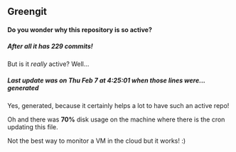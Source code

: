 ## Greengit

#### Do you wonder why this repository is so active?

##### After all it has 229 commits!

But is it *really* active? Well...

##### Last update was on Thu Feb 7 at 4:25:01 when those lines were... generated

Yes, generated, because it certainly helps a lot to have such an active repo!

Oh and there was **70%** disk usage on the machine
where there is the cron updating this file.

Not the best way to monitor a VM in the cloud but it works! :)
